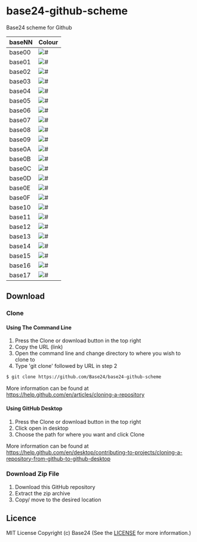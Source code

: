 # base24-github-scheme

Base24 scheme for Github

|baseNN|Colour|
|---|---|
|base00|![#](https://placehold.it/25/f4f4f4/000000?text=+)
|base01|![#](https://placehold.it/25/3e3e3e/000000?text=+)
|base02|![#](https://placehold.it/25/666666/000000?text=+)
|base03|![#](https://placehold.it/25/8c8c8c/000000?text=+)
|base04|![#](https://placehold.it/25/b2b2b2/000000?text=+)
|base05|![#](https://placehold.it/25/d8d8d8/000000?text=+)
|base06|![#](https://placehold.it/25/ffffff/000000?text=+)
|base07|![#](https://placehold.it/25/ffffff/000000?text=+)
|base08|![#](https://placehold.it/25/970b16/000000?text=+)
|base09|![#](https://placehold.it/25/f8eec7/000000?text=+)
|base0A|![#](https://placehold.it/25/2e6cba/000000?text=+)
|base0B|![#](https://placehold.it/25/07962a/000000?text=+)
|base0C|![#](https://placehold.it/25/89d1ec/000000?text=+)
|base0D|![#](https://placehold.it/25/003e8a/000000?text=+)
|base0E|![#](https://placehold.it/25/e94691/000000?text=+)
|base0F|![#](https://placehold.it/25/4b050b/000000?text=+)
|base10|![#](https://placehold.it/25/444444/000000?text=+)
|base11|![#](https://placehold.it/25/222222/000000?text=+)
|base12|![#](https://placehold.it/25/de0000/000000?text=+)
|base13|![#](https://placehold.it/25/f1d007/000000?text=+)
|base14|![#](https://placehold.it/25/87d5a2/000000?text=+)
|base15|![#](https://placehold.it/25/1cfafe/000000?text=+)
|base16|![#](https://placehold.it/25/2e6cba/000000?text=+)
|base17|![#](https://placehold.it/25/ffa29f/000000?text=+)

## Download
### Clone
#### Using The Command Line
1. Press the Clone or download button in the top right
2. Copy the URL (link)
3. Open the command line and change directory to where you wish to
clone to
4. Type 'git clone' followed by URL in step 2
```bash
$ git clone https://github.com/Base24/base24-github-scheme
```

More information can be found at
<https://help.github.com/en/articles/cloning-a-repository>

#### Using GitHub Desktop
1. Press the Clone or download button in the top right
2. Click open in desktop
3. Choose the path for where you want and click Clone

More information can be found at
<https://help.github.com/en/desktop/contributing-to-projects/cloning-a-repository-from-github-to-github-desktop>

### Download Zip File

1. Download this GitHub repository
2. Extract the zip archive
3. Copy/ move to the desired location


## Licence
MIT License
Copyright (c) Base24
(See the [LICENSE](/LICENSE.md) for more information.)
